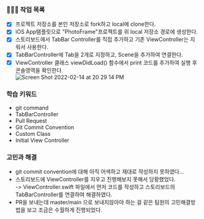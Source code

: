 ### 🧑🏼‍💻 작업 목록
- [x]  프로젝트 저장소를 본인 저장소로 fork하고 local에 clone한다.
- [x]  iOS App탬플릿으로 "PhotoFrame"프로젝트를 위 local 저장소 경로에 생성한다.
- [x]  스토리보드에서 TabBar Controller를 직접 추가하고 기존 ViewController는 지워서 사용한다.
- [x]  TabBarController에 Tab을 2개로 지정하고, Scene을 추가하여 연결한다.
- [x]  ViewController 클래스 viewDidLoad() 함수에서 print 코드를 추가하여 실행 후 콘솔영역을 확인한다.   
![Screen Shot 2022-02-14 at 20 29 14 PM](https://user-images.githubusercontent.com/92699723/153865152-59030565-c364-4c3b-93fa-058dc83b31cf.png)

### 학습 키워드
- git command
- TabBarController
- Pull Request
- Git Commit Convention
- Custom Class
- Initial View Controller
### 고민과 해결
- git commit convention에 대해 아직 어색하고 제대로 작성하지 못하였다...
- 스토리보드에 ViewController를 지우고 진행해보지 못해서 당황했었다.   
-> ViewController.swift 파일에서 먼저 코드를 작성하고 스토리보드의 TabBarController를 연결하여 해결하였다.
- PR을 보내는데 master/main 으로 보내지않아야 하는 걸 같은 팀원의 고민해결방법을 보고 조금은 수월하게 진행되었다.